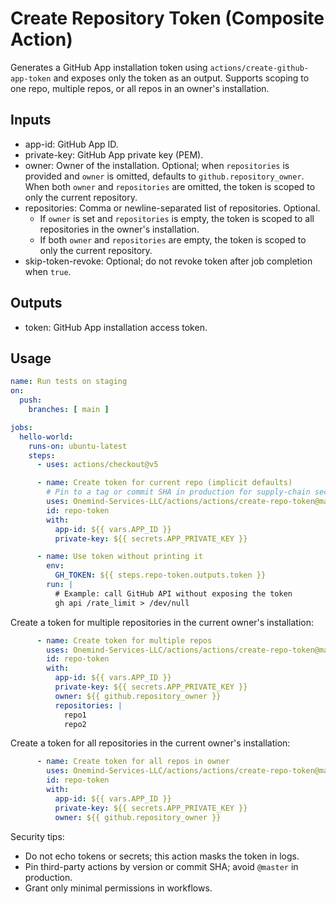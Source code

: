 # Create Repository Token (Composite Action)

Generates a GitHub App installation token using `actions/create-github-app-token` and exposes only the token as an output. Supports scoping to one repo, multiple repos, or all repos in an owner's installation.

## Inputs

- app-id: GitHub App ID.
- private-key: GitHub App private key (PEM).
- owner: Owner of the installation. Optional; when `repositories` is provided and `owner` is omitted, defaults to `github.repository_owner`. When both `owner` and `repositories` are omitted, the token is scoped to only the current repository.
- repositories: Comma or newline-separated list of repositories. Optional.
  - If `owner` is set and `repositories` is empty, the token is scoped to all repositories in the owner's installation.
  - If both `owner` and `repositories` are empty, the token is scoped to only the current repository.
- skip-token-revoke: Optional; do not revoke token after job completion when `true`.

## Outputs

- token: GitHub App installation access token.

## Usage

```yaml
name: Run tests on staging
on:
  push:
    branches: [ main ]

jobs:
  hello-world:
    runs-on: ubuntu-latest
    steps:
      - uses: actions/checkout@v5

      - name: Create token for current repo (implicit defaults)
        # Pin to a tag or commit SHA in production for supply-chain security
        uses: Onemind-Services-LLC/actions/actions/create-repo-token@master
        id: repo-token
        with:
          app-id: ${{ vars.APP_ID }}
          private-key: ${{ secrets.APP_PRIVATE_KEY }}

      - name: Use token without printing it
        env:
          GH_TOKEN: ${{ steps.repo-token.outputs.token }}
        run: |
          # Example: call GitHub API without exposing the token
          gh api /rate_limit > /dev/null
```

Create a token for multiple repositories in the current owner's installation:

```yaml
      - name: Create token for multiple repos
        uses: Onemind-Services-LLC/actions/actions/create-repo-token@master
        id: repo-token
        with:
          app-id: ${{ vars.APP_ID }}
          private-key: ${{ secrets.APP_PRIVATE_KEY }}
          owner: ${{ github.repository_owner }}
          repositories: |
            repo1
            repo2
```

Create a token for all repositories in the current owner's installation:

```yaml
      - name: Create token for all repos in owner
        uses: Onemind-Services-LLC/actions/actions/create-repo-token@master
        id: repo-token
        with:
          app-id: ${{ vars.APP_ID }}
          private-key: ${{ secrets.APP_PRIVATE_KEY }}
          owner: ${{ github.repository_owner }}
```

Security tips:
- Do not echo tokens or secrets; this action masks the token in logs.
- Pin third-party actions by version or commit SHA; avoid `@master` in production.
- Grant only minimal permissions in workflows.
